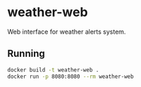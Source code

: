 # weather-web
Web interface for weather alerts system.

## Running
```sh
docker build -t weather-web .
docker run -p 8080:8080 --rm weather-web
```
